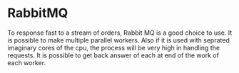 # RabbitMQ

To response fast to a stream of orders, Rabbit MQ is a good choice to use. It is possible to make multiple parallel workers. Also if it is used with seprated imaginary cores of the cpu, the process will be very high in handling the requests. 
It is possible to get back answer of each at end of the work of each worker.
